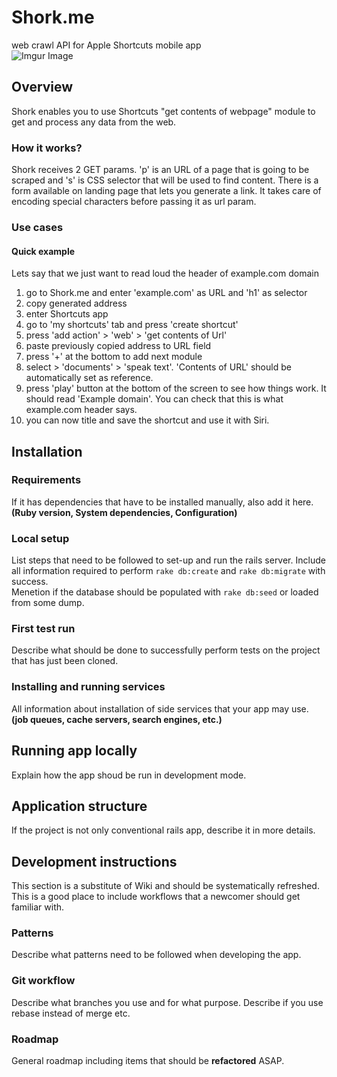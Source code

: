 # Shork.me
web crawl API for Apple Shortcuts mobile app   
![Imgur Image](https://i.imgur.com/Mo6UXId.png)


## Overview
Shork enables you to use Shortcuts "get contents of webpage" module to get and process any data from the web. 

### How it works?
Shork receives 2 GET params. 'p' is an URL of a page that is going to be scraped and 's' is CSS selector that will be used to find content.
There is a form available on landing page that lets you generate a link. It takes care of encoding special characters before passing it as url param.

### Use cases
#### Quick example
Lets say that we just want to read loud the header of example.com domain
1. go to Shork.me and enter 'example.com' as URL and 'h1' as selector
2. copy generated address
3. enter Shortcuts app
4. go to 'my shortcuts' tab and press 'create shortcut'
5. press 'add action' > 'web' > 'get contents of Url'
6. paste previously copied address to URL field
7. press '+' at the bottom to add next module
8. select > 'documents' > 'speak text'. 'Contents of URL' should be automatically set as reference.
9. press 'play' button at the bottom of the screen to see how things work. It should read 'Example domain'. You can check that this is what example.com header says.
10. you can now title and save the shortcut and use it with Siri.


## Installation
<!--- Consider the possibility that whoever is reading your README is a
novice and would like a more guidance. --->

### Requirements
If it has dependencies that have to be installed manually,
also add it here. __(Ruby version, System dependencies, Configuration)__

### Local setup
List steps that need to be followed to set-up and run the rails server.
Include all information required to perform `rake db:create` and
`rake db:migrate` with success.  
Menetion if the database should be populated with `rake db:seed` or loaded
from some dump.

### First test run
Describe what should be done to successfully perform tests on the project
that has just been cloned.

### Installing and running services
All information about installation of side services that
your app may use. __(job queues, cache servers, search engines, etc.)__


## Running app locally
Explain how the app shoud be run in development mode.


## Application structure
If the project is not only conventional rails app, describe it in more details.


## Development instructions
This section is a substitute of Wiki and should be systematically refreshed.
This is a good place to include workflows that a newcomer should get familiar with.

### Patterns
Describe what patterns need to be followed when developing the app.

### Git workflow
Describe what branches you use and for what purpose.
Describe if you use rebase instead of merge etc.

### Roadmap
General roadmap including items that should be __refactored__ ASAP.

<!--- Refer to https://github.com/matiassingers/awesome-readme to see examples and tools
to create readme in general --->
